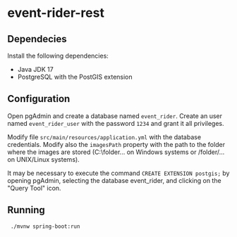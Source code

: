 # event-rider-rest

## Dependecies
Install the following dependencies:
- Java JDK 17
- PostgreSQL with the PostGIS extension

## Configuration
Open pgAdmin and create a database named `event_rider`.
Create an user named `event_rider_user` with the password `1234` and grant it all privileges.

Modify file `src/main/resources/application.yml` with the database credentials. Modify also
the `imagesPath` property with the path to the folder where the images are stored 
(C:\folder\... on Windows systems or /folder/... on UNIX/Linux systems).

It may be necessary to execute the command `CREATE EXTENSION postgis;` by opening pgAdmin, selecting the
database event_rider, and clicking on the "Query Tool" icon.

## Running

```
 ./mvnw spring-boot:run
```
